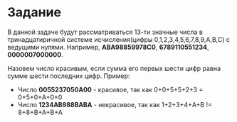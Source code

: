 # Задание

В данной задаче будут рассматриваться 13-ти значные числа в тринадцатиричной системе исчисления(цифры 0,1,2,3,4,5,6,7,8,9,A,B,C) с ведущими нулями. Например, **ABA98859978C0**, **6789110551234**, **0000007000000**.

Назовем число красивым, если сумма его первых шести цифр равна сумме шести последних цифр. Пример:
* Число **0055237050A00** - красивое, так как 0+0+5+5+2+3 = 0+5+0+A+0+0
* Число **1234AB988BABA** - некрасивое, так как 1+2+3+4+A+B != 8+8+B+A+B+A
